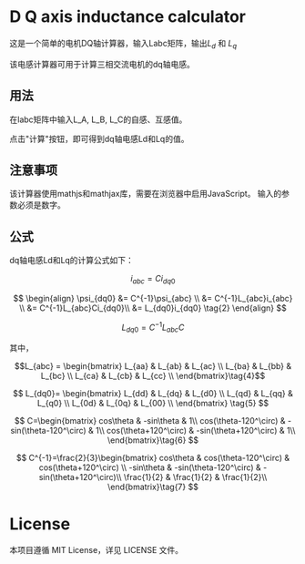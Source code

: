 # D Q axis inductance calculator

这是一个简单的电机DQ轴计算器，输入Labc矩阵，输出$L_d$ 和 $L_q$

该电感计算器可用于计算三相交流电机的dq轴电感。


## 用法
在labc矩阵中输入L_A, L_B, L_C的自感、互感值。

点击"计算"按钮，即可得到dq轴电感Ld和Lq的值。
## 注意事项
该计算器使用mathjs和mathjax库，需要在浏览器中启用JavaScript。
输入的参数必须是数字。

## 公式
dq轴电感Ld和Lq的计算公式如下：

$$
i_{abc}=Ci_{dq0} \tag{1}
$$

$$
\begin{align}
\psi_{dq0}
&= C^{-1}\psi_{abc} \\
&= C^{-1}L_{abc}i_{abc} \\
&=  C^{-1}L_{abc}Ci_{dq0}\\
&= L_{dq0}i_{dq0} \tag{2}
\end{align}
$$

$$
L_{dq0}=C^{-1}L_{abc}C \tag{3}
$$

其中，

$$L_{abc} =
\begin{bmatrix}
L_{aa} & L_{ab} & L_{ac} \\
L_{ba} & L_{bb} & L_{bc} \\
L_{ca} & L_{cb} & L_{cc} \\
\end{bmatrix}\tag{4}$$

$$
L_{dq0}=
\begin{bmatrix}
L_{dd} & L_{dq} & L_{d0} \\
L_{qd} & L_{qq} & L_{q0} \\
L_{0d} & L_{0q} & L_{00} \\
\end{bmatrix}
\tag{5}
$$

$$
C=\begin{bmatrix}
cos\theta & -sin\theta & 1\\
cos(\theta-120^\circ) & -sin(\theta-120^\circ) & 1\\
cos(\theta+120^\circ) & -sin(\theta+120^\circ) & 1\\
\end{bmatrix}\tag{6}
$$

$$
C^{-1}=\frac{2}{3}\begin{bmatrix}
cos\theta & cos(\theta-120^\circ) & cos(\theta+120^\circ) \\
-sin\theta & -sin(\theta-120^\circ) & -sin(\theta+120^\circ)\\
\frac{1}{2} & \frac{1}{2} & \frac{1}{2}\\
\end{bmatrix}\tag{7}
$$


# License
本项目遵循 MIT License，详见 LICENSE 文件。